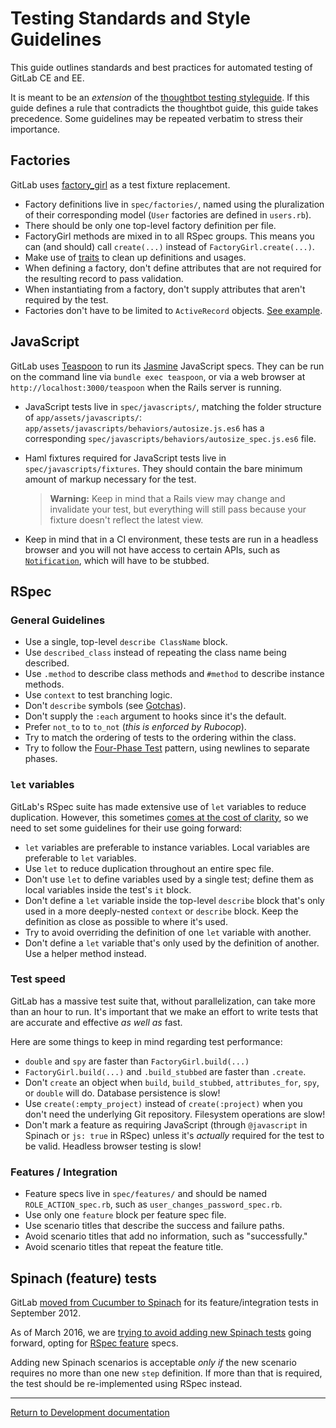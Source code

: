 # Testing Standards and Style Guidelines

This guide outlines standards and best practices for automated testing of GitLab
CE and EE.

It is meant to be an _extension_ of the [thoughtbot testing
styleguide](https://github.com/thoughtbot/guides/tree/master/style/testing). If
this guide defines a rule that contradicts the thoughtbot guide, this guide
takes precedence. Some guidelines may be repeated verbatim to stress their
importance.

## Factories

GitLab uses [factory_girl] as a test fixture replacement.

- Factory definitions live in `spec/factories/`, named using the pluralization
  of their corresponding model (`User` factories are defined in `users.rb`).
- There should be only one top-level factory definition per file.
- FactoryGirl methods are mixed in to all RSpec groups. This means you can (and
  should) call `create(...)` instead of `FactoryGirl.create(...)`.
- Make use of [traits] to clean up definitions and usages.
- When defining a factory, don't define attributes that are not required for the
  resulting record to pass validation.
- When instantiating from a factory, don't supply attributes that aren't
  required by the test.
- Factories don't have to be limited to `ActiveRecord` objects.
  [See example](https://gitlab.com/gitlab-org/gitlab-ce/commit/0b8cefd3b2385a21cfed779bd659978c0402766d).

[factory_girl]: https://github.com/thoughtbot/factory_girl
[traits]: http://www.rubydoc.info/gems/factory_girl/file/GETTING_STARTED.md#Traits

## JavaScript

GitLab uses [Teaspoon] to run its [Jasmine] JavaScript specs. They can be run on
the command line via `bundle exec teaspoon`, or via a web browser at
`http://localhost:3000/teaspoon` when the Rails server is running.

- JavaScript tests live in `spec/javascripts/`, matching the folder structure of
  `app/assets/javascripts/`: `app/assets/javascripts/behaviors/autosize.js.es6` has a corresponding
  `spec/javascripts/behaviors/autosize_spec.js.es6` file.
- Haml fixtures required for JavaScript tests live in
  `spec/javascripts/fixtures`. They should contain the bare minimum amount of
  markup necessary for the test.

    > **Warning:** Keep in mind that a Rails view may change and
    invalidate your test, but everything will still pass because your fixture
    doesn't reflect the latest view.

- Keep in mind that in a CI environment, these tests are run in a headless
  browser and you will not have access to certain APIs, such as
  [`Notification`](https://developer.mozilla.org/en-US/docs/Web/API/notification),
  which will have to be stubbed.

[Teaspoon]: https://github.com/modeset/teaspoon
[Jasmine]: https://github.com/jasmine/jasmine

## RSpec

### General Guidelines

- Use a single, top-level `describe ClassName` block.
- Use `described_class` instead of repeating the class name being described.
- Use `.method` to describe class methods and `#method` to describe instance
  methods.
- Use `context` to test branching logic.
- Don't `describe` symbols (see [Gotchas](gotchas.md#dont-describe-symbols)).
- Don't supply the `:each` argument to hooks since it's the default.
- Prefer `not_to` to `to_not` (_this is enforced by Rubocop_).
- Try to match the ordering of tests to the ordering within the class.
- Try to follow the [Four-Phase Test][four-phase-test] pattern, using newlines
  to separate phases.

[four-phase-test]: https://robots.thoughtbot.com/four-phase-test

### `let` variables

GitLab's RSpec suite has made extensive use of `let` variables to reduce
duplication. However, this sometimes [comes at the cost of clarity][lets-not],
so we need to set some guidelines for their use going forward:

- `let` variables are preferable to instance variables. Local variables are
  preferable to `let` variables.
- Use `let` to reduce duplication throughout an entire spec file.
- Don't use `let` to define variables used by a single test; define them as
  local variables inside the test's `it` block.
- Don't define a `let` variable inside the top-level `describe` block that's
  only used in a more deeply-nested `context` or `describe` block. Keep the
  definition as close as possible to where it's used.
- Try to avoid overriding the definition of one `let` variable with another.
- Don't define a `let` variable that's only used by the definition of another.
  Use a helper method instead.

[lets-not]: https://robots.thoughtbot.com/lets-not

### Test speed

GitLab has a massive test suite that, without parallelization, can take more
than an hour to run. It's important that we make an effort to write tests that
are accurate and effective _as well as_ fast.

Here are some things to keep in mind regarding test performance:

- `double` and `spy` are faster than `FactoryGirl.build(...)`
- `FactoryGirl.build(...)` and `.build_stubbed` are faster than `.create`.
- Don't `create` an object when `build`, `build_stubbed`, `attributes_for`,
  `spy`, or `double` will do. Database persistence is slow!
- Use `create(:empty_project)` instead of `create(:project)` when you don't need
  the underlying Git repository. Filesystem operations are slow!
- Don't mark a feature as requiring JavaScript (through `@javascript` in
  Spinach or `js: true` in RSpec) unless it's _actually_ required for the test
  to be valid. Headless browser testing is slow!

### Features / Integration

- Feature specs live in `spec/features/` and should be named
  `ROLE_ACTION_spec.rb`, such as `user_changes_password_spec.rb`.
- Use only one `feature` block per feature spec file.
- Use scenario titles that describe the success and failure paths.
- Avoid scenario titles that add no information, such as "successfully."
- Avoid scenario titles that repeat the feature title.

## Spinach (feature) tests

GitLab [moved from Cucumber to Spinach](https://github.com/gitlabhq/gitlabhq/pull/1426)
for its feature/integration tests in September 2012.

As of March 2016, we are [trying to avoid adding new Spinach
tests](https://gitlab.com/gitlab-org/gitlab-ce/issues/14121) going forward,
opting for [RSpec feature](#features-integration) specs.

Adding new Spinach scenarios is acceptable _only if_ the new scenario requires
no more than one new `step` definition. If more than that is required, the
test should be re-implemented using RSpec instead.

---

[Return to Development documentation](README.md)
